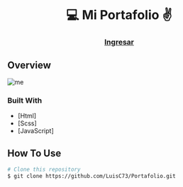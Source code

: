 
<h1 align="center">💻 Mi Portafolio ✌</h1>

<div align="center">
  <h3>
    <a href="https://portafolioluismc.netlify.app/">
      Ingresar
    </a>
  </h3>
</div>

## Overview

![me](https://user-images.githubusercontent.com/80079884/178081932-5b4093f8-60ea-467f-ae86-69ee60a70006.jpg)

### Built With

- [Html]
- [Scss]
- [JavaScript]


## How To Use

```bash
# Clone this repository
$ git clone https://github.com/LuisC73/Portafolio.git

```

